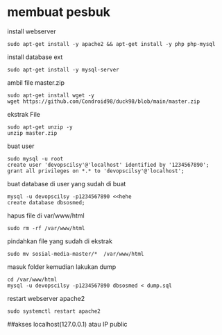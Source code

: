# membuat pesbuk

install webserver
```
sudo apt-get install -y apache2 && apt-get install -y php php-mysql
```

install database ext
```
sudo apt-get install -y mysql-server
```

ambil file master.zip
```
sudo apt-get install wget -y
wget https://github.com/Condroid98/duck98/blob/main/master.zip
```

ekstrak File
```
sudo apt-get unzip -y
unzip master.zip
```

buat user
```
sudo mysql -u root
create user 'devopscilsy'@'localhost' identified by '1234567890';
grant all privileges on *.* to 'devopscilsy'@'localhost';
```

buat database di user yang sudah di buat
```
mysql -u devopscilsy -p1234567890 <<hehe
create database dbsosmed;
```

hapus file di var/www/html
```
sudo rm -rf /var/www/html
```

pindahkan file yang sudah di ekstrak
```
sudo mv sosial-media-master/*  /var/www/html
````

masuk folder kemudian lakukan dump
```
cd /var/www/html
mysql -u devopscilsy -p1234567890 dbsosmed < dump.sql
```

restart webserver apache2
```
sudo systemctl restart apache2
```

##akses localhost(127.0.0.1) atau IP public
